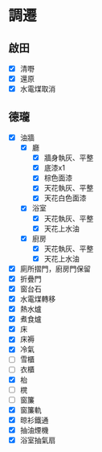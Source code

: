 # 調遷

## 啟田

- [x] 清嘢
- [x] 還原
- [x] 水電煤取消

## 德瓏

- [x] 油牆
    - [x] 廳
        - [x] 牆身執灰、平整
        - [x] 底漆x1
        - [x] 棕色面漆
        - [x] 天花執灰、平整
        - [x] 天花白色面漆
    - [x] 浴室
        - [x] 天花執灰、平整
        - [x] 天花上水油
    - [x] 廚房
        - [x] 天花執灰、平整
        - [x] 天花上水油
- [x] 廁所摺門，廚房門保留
- [x] 折疊門
- [x] 窗台石
- [x] 水電煤轉移
- [x] 熱水爐
- [x] 煮食爐
- [x] 床
- [x] 床褥
- [x] 冷氣
- [ ] 雪櫃
- [ ] 衣櫃
- [x] 枱
- [ ] 櫈
- [ ] 窗簾
- [x] 窗簾軌
- [x] 晾衫鐵通
- [x] 抽油煙機
- [x] 浴室抽氣扇